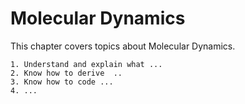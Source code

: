 # Molecular Dynamics

This chapter covers topics about Molecular Dynamics.

```{learningoutcome} Molecular Dynamics
1. Understand and explain what ...
2. Know how to derive  ..
3. Know how to code ...
4. ...
```

```{tableofcontents}
```
